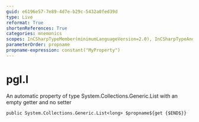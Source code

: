 ```yaml
---
guid: e6196e57-7e89-4d7e-b29c-5432a0fed39d
type: Live
reformat: True
shortenReferences: True
categories: mnemonics
scopes: InCSharpTypeMember(minimumLanguageVersion=2.0), InCSharpTypeAndNamespace(minimumLanguageVersion=2.0)
parameterOrder: propname
propname-expression: constant("MyProperty")
---
```


# pgl.l

An automatic property of type System.Collections.Generic.List<long> with an empty getter and no setter

```
public System.Collections.Generic.List<long> $propname${get {$END$}}
```
